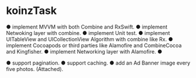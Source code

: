 # koinzTask

●  implement MVVM with both Combine and RxSwift.
●  implement Netwoking layer with combine.
●  implement Unit test.
●  implement UITableView and UICollectionView Algorithm with combine like Rx.
●  implement Cocoapods or third parties like Alamofire and CombineCocoa and Kingfisher.
●  implement Networking layer with Alamofire.
●  

●	 support pagination.
●	 support caching.
●	 add an Ad Banner image every five photos. (Attached).



